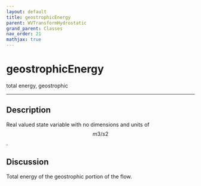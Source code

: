 ```yaml
---
layout: default
title: geostrophicEnergy
parent: WVTransformHydrostatic
grand_parent: Classes
nav_order: 21
mathjax: true
---
```


#  geostrophicEnergy

total energy, geostrophic


---

## Description
Real valued state variable with no dimensions and units of $$m3/s2$$.

## Discussion

Total energy of the geostrophic portion of the flow.

